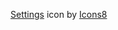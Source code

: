 <a target="_blank" href="https://icons8.com/icon/59996/settings">Settings</a> icon by <a target="_blank" href="https://icons8.com">Icons8</a>
